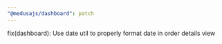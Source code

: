```yaml
---
"@medusajs/dashboard": patch
---
```


fix(dashboard): Use date util to properly format date in order details view
